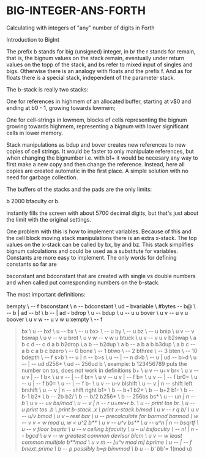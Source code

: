# BIG-INTEGER-ANS-FORTH
Calculating with integers of "any" number of digits in Forth

Introduction to BigInt

The prefix b stands for big (unsigned) integer, in br the r stands for remain, that is, the bignum values on the stack remain, 
eventually under return values on the topp of the stack, and bs refer to mixed input of singles and bigs. Otherwise  there is 
an analogy with floats and the prefix f. And as for floats there is a special stack, independent of the parameter stack.

The b-stack is really two stacks: 

One for references in highmem of an allocated buffer, starting at v$0 and ending at b0 - 1, growing towards lowmem;

One for cell-strings in lowmem, blocks of cells representing the bignum growing towards highmem, representing a bignum with 
lower significant cells in lower memory.

Stack manipulations as bdup and bover creates new references to new copies of cell strings. It would be faster to only 
manipulate references, but when changing the bignumber i.e. with b1+ it would be necesary any way to first make a new copy and 
then change the reference. Instead, here all copies are created automatic in the first place. A simple solution with no need 
for garbage collection.

The buffers of the stacks and the pads are the only limits:

b 2000 bfaculty cr b.

instantly fills the screen with about 5700 decimal digits, but that's just about the limit with the original settings.

One problem with this is how to implement variables. Because of this and the cell block moving stack manipulations there is an 
extra x-stack. The top values on the x-stack can be called by bx, by and bz. This stack simplifies bignum calculations and 
could be used as a substitute for variables. Constants are more easy to implement. The only words for defining constants so 
far are

bsconstant and bdconstant that are created with single vs double numbers and when called put corresponding numbers on the 
b-stack.

The most important definitions:

bempty 		\ -- f
bsconstant 	\ n --
bdconstant 	\ ud –
bvariable	\ #bytes --
b@		\ -- b | ad --
b!		\ b -- | ad -
bdrop 		\ u --
bdup  		\ u -- u u
bover 		\ u v -- u v u
boover 		\ u v w -- u v w u
xempty 		\ -- f
>bx		\ u --
bx!		\ u --
bx		\ -- u
bx>		\ -- u
by		\ -- u
bz		\ -- u
bnip 		\ u v -- v
bswap 		\ u v -- v u
brot 		\ u v w -- v w u
btuck 		\ u v -- v u v
b2swap		\ a b c d -- c d a b
b2drop		\ a b --
b2dup		\ a b -- a b a b
b3dup		\ a b c -- a b c a b c
bzero 		\ -- 0
bone 		\ -- 1
btwo 		\ -- 2
bthree 		\ -- 3
bten 		\ -- 10
bdepth		\ -- f
s>b		\ -- u | n --
b>s		\ u -- | -- n
d>b		\ -- u | ud --
b>d		\ u -- | -- ud
d256*		\ ud -- 256ud
b		\ example: b 123456789 puts the number on tos, does not work in definitions
b+		\ u v -- u+v
br<		\ u v -- u v | -- f
b<		\ u v -- | -- f
br=		\ u v -- u v | -- f
b=		\ u v -- | -- f
br0=		\ u -- u | -- f
b0=		\ u -- | -- f
b-		\ u v -- u-v
blshift		\ u -- v | n --		shift left
brshift		\ u -- v | n --		shift right
b1+		\ b -- b+1
b2+		\ b -- b+2
b1-		\ b -- b-1
b2*		\ b -- 2b
b2/		\ b -- b/2
b256*		\ b -- 256bs
bs*		\ u -- u*n | n --
b*		\ u v -- u*v
bs/mod		\ u -- v | n -- r  	u=nv+r 
b.		\ u -- 			print tos
br.		\ u -- u		print tos
.b		\ 			print b-stack
.x		\			print x-stack
b/mod		\ u v -- r q
b/ 		\ u v -- u/v
bmod 		\ u v – rest
>bar		\ u --			precalculate for barmod
barmod		\ w -- v		v = w mod u, w < u^2
b** 		\ u v -- u^v
bs** 		\ u -- u^n | n --
bsqrtf 		\ u -- v		floor
bsqrtc 		\ u -- v		ceiling
bfaculty  	\ u – u!
bsfaculty	\ -- n! | n --
bgcd 		\ u v -- w		greatest common devisor
blcm 		\ u v -- w		least common multiple
b**mod 		\ u v m -- [u^v mod m]
bprime 		\ u -- | -- f
bnext_prime 	\ b -- p 		possibly b=p
binvmod		\ b u -- b'		b*b'= 1(mod u)

